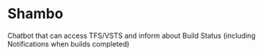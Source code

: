 # Shambo
Chatbot that can access TFS/VSTS and inform about Build Status (including Notifications when builds completed)
